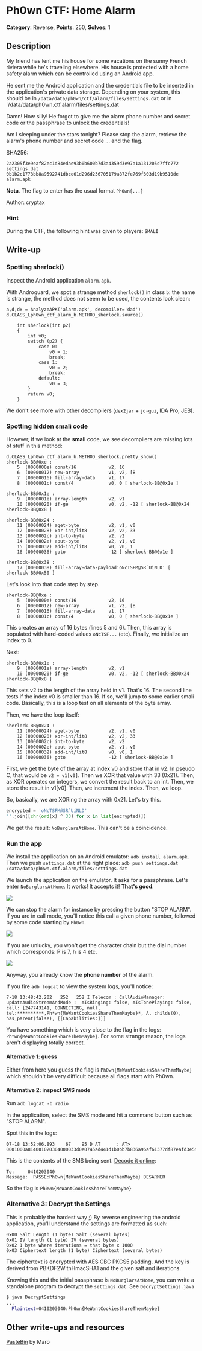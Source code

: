 # Ph0wn CTF: Home Alarm

**Category**: Reverse, **Points**: 250, **Solves**: 1

## Description

My friend has lent me his house for some vacations on the sunny French riviera while he's traveling elsewhere. His house is protected with a home safety alarm which can be controlled using an Android app.

He sent me the Android application and the credentials file to be inserted in the application's private data storage. Depending on your system, this should be in  `/data/data/ph0wn/ctf/alarm/files/settings.dat` or in `/data/data/ph0wn.ctf.alarm/files/settings.dat

Damn! How silly! He forgot to give me the alarm phone number and secret code or the passphrase to unlock the credentials!

Am I sleeping under the stars tonight? Please stop the alarm, retrieve the alarm's phone number and secret code ... and the flag.



SHA256:
```
2a2305f3e9eaf82ec1d84edae93b0b600b7d3a4359d3e97a1a131205d7ffc772  settings.dat
0b1b2c1773bb8a9592741dbce61d296d236705179a872fe769f303d19b9510de  alarm.apk
```

**Nota**. The flag to enter has the usual format `Ph0wn{...}`

Author: cryptax

### Hint

During the CTF, the following hint was given to players: `SMALI`

## Write-up

### Spotting sherlock()

Inspect the Android application `alarm.apk`.

With Androguard, we spot a strange method `sherlock()` in class `b`: the name is strange, the method does not seem to be used, the contents look clean:

```
a,d,dx = AnalyzeAPK('alarm.apk', decompiler='dad')
d.CLASS_Lph0wn_ctf_alarm_b.METHOD_sherlock.source()

    int sherlock(int p2)
    {
        int v0;
        switch (p2) {
            case 0:
                v0 = 1;
                break;
            case 1:
                v0 = 2;
                break;
            default:
                v0 = 3;
        }
        return v0;
    }
```

We don't see more with other decompilers (`dex2jar` + `jd-gui`, IDA Pro, JEB).

### Spotting hidden smali code

However, if we look at the **smali** code, we see decompilers are missing lots of stuff in this method:

```
d.CLASS_Lph0wn_ctf_alarm_b.METHOD_sherlock.pretty_show()
sherlock-BB@0xe : 
	5  (0000000e) const/16            v2, 16
	6  (00000012) new-array           v1, v2, [B
	7  (00000016) fill-array-data     v1, 17
	8  (0000001c) const/4             v0, 0 [ sherlock-BB@0x1e ]

sherlock-BB@0x1e : 
	9  (0000001e) array-length        v2, v1
	10 (00000020) if-ge               v0, v2, -12 [ sherlock-BB@0x24 sherlock-BB@0x8 ]

sherlock-BB@0x24 : 
	11 (00000024) aget-byte           v2, v1, v0
	12 (00000028) xor-int/lit8        v2, v2, 33
	13 (0000002c) int-to-byte         v2, v2
	14 (0000002e) aput-byte           v2, v1, v0
	15 (00000032) add-int/lit8        v0, v0, 1
	16 (00000036) goto                -12 [ sherlock-BB@0x1e ]

sherlock-BB@0x38 : 
	17 (00000038) fill-array-data-payload'oNcTSFM@SR`UiNLD' [ sherlock-BB@0x50 ]

```

Let's look into that code step by step.

```
sherlock-BB@0xe : 
	5  (0000000e) const/16            v2, 16
	6  (00000012) new-array           v1, v2, [B
	7  (00000016) fill-array-data     v1, 17
	8  (0000001c) const/4             v0, 0 [ sherlock-BB@0x1e ]
```

This creates an array of 16 bytes (lines 5 and 6).
Then, this array is populated with hard-coded values `oNcTSF...` (etc).
Finally, we initialize an index to 0.

Next:

```
sherlock-BB@0x1e : 
	9  (0000001e) array-length        v2, v1
	10 (00000020) if-ge               v0, v2, -12 [ sherlock-BB@0x24 sherlock-BB@0x8 ]
```

This sets v2 to the length of the array held in v1. That's 16.
The second line tests if the index v0 is smaller than 16.
If so, we'll jump to some earlier smali code.
Basically, this is a loop test on all elements of the byte array.

Then, we have the loop itself:

```
sherlock-BB@0x24 : 
	11 (00000024) aget-byte           v2, v1, v0
	12 (00000028) xor-int/lit8        v2, v2, 33
	13 (0000002c) int-to-byte         v2, v2
	14 (0000002e) aput-byte           v2, v1, v0
	15 (00000032) add-int/lit8        v0, v0, 1
	16 (00000036) goto                -12 [ sherlock-BB@0x1e ]
```

First, we get the byte of the array at index v0 and store that in v2. In pseudo C, that would be `v2 = v1[v0]`.
Then we XOR that value with 33 (0x21).
Then, as XOR operates on integers, we convert the result back to an int.
Then, we store the result in v1[v0].
Then, we increment the index.
Then, we loop.

So, basically, we are XORing the array with 0x21.
Let's try this.

```python
encrypted = 'oNcTSFM@SR`UiNLD'
''.join([chr(ord(x) ^ 33) for x in list(encrypted)])
```

We get the result: `NoBurglarsAtHome`.
This can't be a coincidence.

### Run the app

We install the application on an Android emulator: `adb install alarm.apk`.
Then we push `settings.dat` at the right place: `adb push settings.dat /data/data/ph0wn.ctf.alarm/files/settings.dat`

We launch the application on the emulator. It asks for a passphrase.
Let's enter `NoBurglarsAtHome`.
It works! It accepts it! **That's good**.

![](./soluce-alarm.png)

We can stop the alarm for instance by pressing the button "STOP ALARM".
If you are in call mode, you'll notice this call a given phone number, followed by some code starting by `Ph0wn`.

![](./soluce-pass.png)

If you are unlucky, you won't get the character chain but the dial number which corresponds: P is 7, h is 4 etc.

![](./soluce-unlucky.png)

Anyway, you already know the **phone number** of the alarm.

If you fire `adb logcat` to view the system logs, you'll notice:

```
7-18 13:48:42.202   252   252 I Telecom : CallAudioManager: updateAudioStreamAndMode :  mIsRinging: false, mIsTonePlaying: false, call: [247743141, CONNECTING, null, tel:**********,Ph*wn{MeWantCookiesShareThemMaybe}*, A, childs(0), has_parent(false), [[Capabilities:]]]
```

You have something which is very close to the flag in the logs: `Ph*wn{MeWantCookiesShareThemMaybe}`. For some strange reason, the logs aren't displaying totally correct.

#### Alternative 1: guess

Either from here you guess the flag is `Ph0wn{MeWantCookiesShareThemMaybe}` which shouldn't be very difficult because all flags start with Ph0wn.

#### Alternative 2: inspect SMS mode

Run `adb logcat -b radio`

In the application, select the SMS mode and hit a command button such as "STOP ALARM".

Spot this in the logs:

```
07-18 13:52:06.893    67    95 D AT      : AT> 0001000a814001020304000033d0e0745ad441d1b0bb7b836a96af61377df87eafd3e5f9141d9697a9e872bb19ce8bcb9b1488589c06a5cda214
```

This is the contents of the SMS being sent. [Decode it online](https://www.diafaan.com/sms-tutorials/gsm-modem-tutorial/online-sms-pdu-decoder/):

```
To: 	0410203040
Message:  PASSE:Ph0wn{MeWantCookiesShareThemMaybe} DESARMER
```

So the flag is `Ph0wn{MeWantCookiesShareThemMaybe}`

### Alternative 3: Decrypt the Settings

This is probably the hardest way ;)
By reverse engineering the android application, you'll understand the settings are formatted as such:

```
0x00 Salt Length (1 byte) Salt (several bytes)
0x01 IV length (1 byte) IV (several bytes)
0x02 1 byte where iterations = that byte x 1000
0x03 Ciphertext length (1 byte) Ciphertext (several bytes)
```

The ciphertext is encrypted with AES CBC PKCS5 padding. And the key is derived from PBKDF2WithHmacSHA1 and the given salt and iterations.

Knowing this and the initial passphrase is `NoBurglarsAtHome`, you can write a standalone program to decrypt the `settings.dat`.
See `DecryptSettings.java`

```bash
$ java DecryptSettings
...
  Plaintext=0410203040:Ph0wn{MeWantCookiesShareThemMaybe}
```


## Other write-ups and resources

[PasteBin](https://pastebin.com/zGLmRv2f) by Maro
